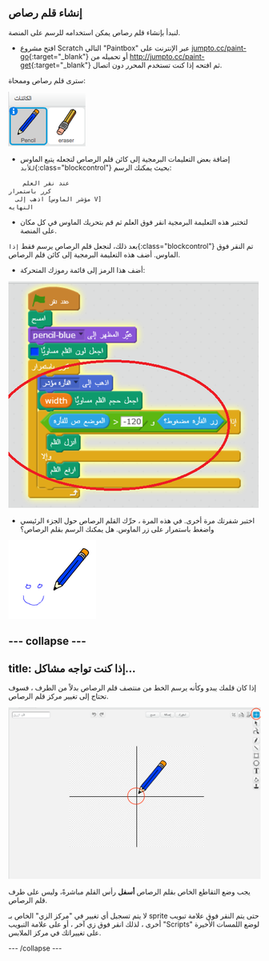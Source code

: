 ## إنشاء قلم رصاص

لنبدأ بإنشاء قلم رصاص يمكن استخدامه للرسم على المنصة.

+ افتح مشروع Scratch التالي "Paintbox" عبر الإنترنت على [jumpto.cc/paint-go](http://jumpto.cc/paint-go){:target="_blank"} أو تحميله من <http://jumpto.cc/paint-get>{:target="_blank"} ثم افتحه إذا كنت تستخدم المحرر دون اتصال.

سترى قلم رصاص وممحاة:

![لقطة الشاشة](images/paint-starter.png)

+ إضافة بعض التعليمات البرمجية إلى كائن قلم الرصاص لتجعله يتبع الماوس `للأبد`{:class="blockcontrol"} بحيث يمكنك الرسم:

```blocks
    عند نقر العلم
كرر باستمرار 
  اذهب إلى [مؤشر الماوس V]
النهايه
```

+ لتختبر هذه التعليمة البرمجية انقر فوق العلم ثم قم بتحريك الماوس في كل مكان على المنصة.

بعد ذلك، لنجعل قلم الرصاص يرسم فقط `إذا`{:class="blockcontrol"} تم النقر فوق الماوس. أضف هذه التعليمة البرمجية إلى كائن قلم الرصاص.

+ أضف هذا الرمز إلى قائمة رموزك المتحركة:

![لقطة الشاشة](images/paint-pencil-draw-code.png)

+ اختبر شفرتك مرة أخرى. في هذه المرة ، حرِّك القلم الرصاص حول الجزء الرئيسي واضغط باستمرار على زر الماوس. هل يمكنك الرسم بقلم الرصاص؟

![لقطة الشاشة](images/paint-draw.png)

## \--- collapse \---

## title: إذا كنت تواجه مشاكل...

إذا كان قلمك يبدو وكأنه يرسم الخط من منتصف قلم الرصاص بدلاً من الطرف ، فسوف تحتاج إلى تغيير مركز قلم الرصاص.

![مركز المظهر](images/costume-center.png)

يجب وضع التقاطع الخاص بقلم الرصاص **أسفل** رأس القلم مباشرةً، وليس على طرف قلم الرصاص.

لا يتم تسجيل أي تغيير في "مركز الزي" الخاص بـ sprite حتى يتم النقر فوق علامة تبويب أخرى ، لذلك انقر فوق زي آخر ، أو على علامة التبويب "Scripts" لوضع اللمسات الأخيرة على تغييراتك في مركز الملابس.

\--- /collapse \---